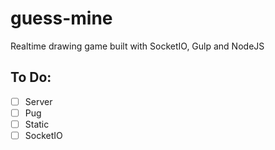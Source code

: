 # guess-mine

Realtime drawing game built with SocketIO, Gulp and NodeJS

## To Do:

- [ ] Server
- [ ] Pug
- [ ] Static
- [ ] SocketIO
